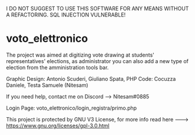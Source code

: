 I DO NOT SUGGEST TO USE THIS SOFTWARE FOR ANY MEANS WITHOUT A REFACTORING.
SQL INJECTION VULNERABLE!

# voto_elettronico
The project was aimed at digitizing vote drawing at students' representatives' elections, as administrator you can also add a new type of election from the amministration tools bar.

Graphic Design: Antonio Scuderi, Giuliano Spata,
PHP Code: Cocuzza Daniele, Testa Samuele (Nitesam)

If you need help, contact me on Discord --> Nitesam#0885

Login Page: voto_elettronico/login_registra/primo.php

This project is protected by GNU V3 License, for  more info read here ---> https://www.gnu.org/licenses/gpl-3.0.html

